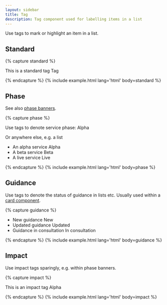 ```yaml
---
layout: sidebar
title: Tag
description: Tag component used for labelling items in a list
---
```


Use tags to mark or highlight an item in a list.

## Standard

{% capture standard %}
<p>
    This is a standard tag
    <span class="tag">Tag</span>
</p>
{% endcapture %}
{% include example.html lang='html' body=standard %}

## Phase

See also <a href="{{ site.baseurl }}{% link components/alpha-beta-live.md %}">phase banners</a>.

{% capture phase %}
<p>
    Use tags to denote service phase:
    <span class="tag tag--alpha">Alpha</span>
</p>
<p>
    Or anywhere else, e.g. a list
</p>
<ul>
    <li>
        An alpha service <span class="tag tag--alpha">Alpha</span>
    </li>
    <li>
        A beta service <span class="tag tag--beta">Beta</span>
    </li>
    <li>
        A live service <span class="tag tag--live">Live</span>
    </li>
</ul>
{% endcapture %}
{% include example.html lang='html' body=phase %}

## Guidance

Use tags to denote the status of guidance in lists etc. Usually used within a <a href="{{ site.baseurl }}{% link components/card.md %}">card component</a>.

{% capture guidance %}
<ul>
    <li>
        New guidance <span class="tag tag--new">New</span>
    </li>
    <li>
        Updated guidance <span class="tag tag--updated">Updated</span>
    </li>
    <li>
        Guidance in consultation <span class="tag tag--consultation">In consultation</span>
    </li>
</ul>
{% endcapture %}
{% include example.html lang='html' body=guidance %}

## Impact

Use impact tags sparingly, e.g. within phase banners.

{% capture impact %}
<p>
    This is an impact tag
    <span class="tag tag--alpha tag--impact">Alpha</span>
</p>
{% endcapture %}
{% include example.html lang='html' body=impact %}